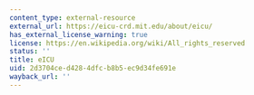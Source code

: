 ```yaml
---
content_type: external-resource
external_url: https://eicu-crd.mit.edu/about/eicu/
has_external_license_warning: true
license: https://en.wikipedia.org/wiki/All_rights_reserved
status: ''
title: eICU
uid: 2d3704ce-d428-4dfc-b8b5-ec9d34fe691e
wayback_url: ''
---
```

